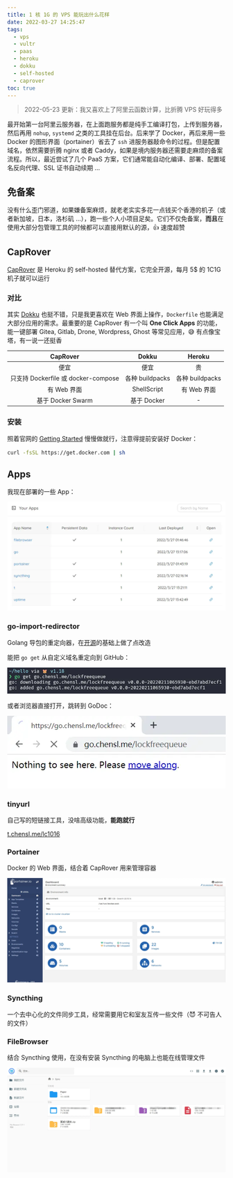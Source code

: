 ```yaml
---
title: 1 核 1G 的 VPS 能玩出什么花样
date: 2022-03-27 14:25:47
tags:
  - vps
  - vultr
  - paas
  - heroku
  - dokku
  - self-hosted
  - caprover
toc: true
---
```


> 2022-05-23 更新：我又喜欢上了阿里云函数计算，比折腾 VPS 好玩得多

最开始第一台阿里云服务器，在上面跑服务都是纯手工编译打包，上传到服务器，然后再用 `nohup`, `systemd` 之类的工具挂在后台。后来学了 Docker，再后来用一些 Docker 的图形界面（portainer）省去了 `ssh` 进服务器敲命令的过程。但是配置域名，依然需要折腾 nginx 或者 Caddy，如果是境内服务器还需要走麻烦的备案流程。所以，最近尝试了几个 PaaS 方案，它们通常能自动化编译、部署、配置域名反向代理、SSL 证书自动续期 ...

<!-- more -->

## 免备案

没有什么歪门邪道，如果嫌备案麻烦，就老老实实多花一点钱买个香港的机子（或者新加坡，日本，洛杉矶 ...），跑一些个人小项目足矣。它们不仅免备案，**而且**在使用大部分包管理工具的时候都可以直接用默认的源，👍 速度超赞

## CapRover

[CapRover](https://caprover.com/) 是 Heroku 的 self-hosted 替代方案，它完全开源，每月 5$ 的 1C1G 机子就可以运行

### 对比

其实 [Dokku](https://dokku.com/) 也挺不错，只是我更喜欢在 Web 界面上操作，`Dockerfile` 也能满足大部分应用的需求。最重要的是 CapRover 有一个叫 **One Click Apps** 的功能，能一键部署 Gitea, Gitlab, Drone, Wordpress, Ghost 等常见应用，😅 有点像宝塔，有一说一还挺香

|              CapRover               |      Dokku      |     Heroku      |
| :---------------------------------: | :-------------: | :-------------: |
|                便宜                 |      便宜       |       贵        |
| 只支持 Dockerfile 或 docker-compose | 各种 buildpacks | 各种 buildpacks |
|             有 Web 界面             |   ShellScript   |   有 Web 界面   |
|          基于 Docker Swarm          |   基于 Docker   |        -        |

### 安装

照着官网的 [Getting Started](https://caprover.com/docs/get-started.html) 慢慢做就行，注意得提前安装好 Docker：

```bash
curl -fsSL https://get.docker.com | sh
```

## Apps

我现在部署的一些 App：

![](./202206021150172.webp)

### go-import-redirector

Golang 导包的重定向器，在[开源](https://github.com/rsc/go-import-redirector)的基础上做了点改造

能把 `go get` 从自定义域名重定向到 GitHub：

![](./202206021151668.webp)

或者浏览器直接打开，跳转到 GoDoc：

![](./202206021150163.webp)

### tinyurl

自己写的短链接工具，没啥高级功能，**能跑就行**

[t.chensl.me/lc1016](https://t.chensl.me/lc1016)

### Portainer

Docker 的 Web 界面，结合着 CapRover 用来管理容器

![](./202206021151669.webp)

### Syncthing

一个去中心化的文件同步工具，经常需要用它和室友互传一些文件（😈 不可告人的文件）

### FileBrowser

结合 Syncthing 使用，在没有安装 Syncthing 的电脑上也能在线管理文件

![](./202206021151666.webp)
